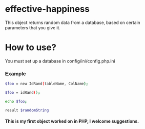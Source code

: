 # effective-happiness
This object returns random data from a database, based on certain parameters that you give it.

# How to use?
 You must set up a database in config/ini/config.php.ini

 ### Example
 ```bash
$foo = new IdRand(tableName, ColName);
```
 ```bash
$foo = idRand();
```
```bash
echo $foo;
```
```bash
result $randomString
```
#### This is my first object worked on in PHP, I welcome suggestions.
   
